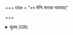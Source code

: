 +++
title = "०५ मेनिः शरव्या भवाघाद्"

+++
<details><summary>मूलम् (GR)</summary>

मेनिः शरव्या भवाघाद् अघविषा भव ।  
अग्न्ह्ये प्र शिरो जहि ब्रह्मज्यस्य कृतागसः ॥
</details>